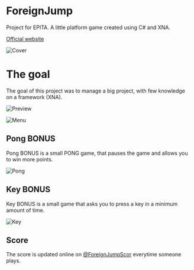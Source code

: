 # ForeignJump
Project for EPITA. A little platform game created using C# and XNA.

[Official website](http://foreignjump.com/)

![Cover](http://francisvm.com/images/foreignjump/cover.png)

# The goal
The goal of this project was to manage a big project, with few knowledge on a framework (XNA).

![Preview](http://foreignjump.com/img/gallery/soutenance3.png)

![Menu](http://foreignjump.com/img/gallery/menu.png)

## Pong BONUS

Pong BONUS is a small PONG game, that pauses the game and allows you to win more points.

![Pong](http://foreignjump.com/img/gallery/pong.png)

## Key BONUS

Key BONUS is a small game that asks you to press a key in a minimum amount of time.

![Key](http://foreignjump.com/img/gallery/keys.png)

## Score

The score is updated online on [@ForeignJumpScor](https://twitter.com/ForeignJumpScor) everytime someone plays.
